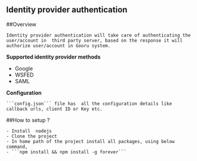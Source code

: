 Identity provider authentication
--------------------------------

##Overview
    
    Identity provider authentication will take care of authenticating the user/account in  third party server, based on the response it will authorize user/account in Gooru system.

**Supported identity provider methods**
   
   - Google
   - WSFED
   - SAML

**Configuration**
    
    ```config.json``` file has  all the configuration details like callback urls, client ID or Key etc.

##How to setup ?
    
    - Install  nodejs
    - Clone the project
    - In home path of the project install all packages, using below command,
    - ```npm install && npm install -g forever```







